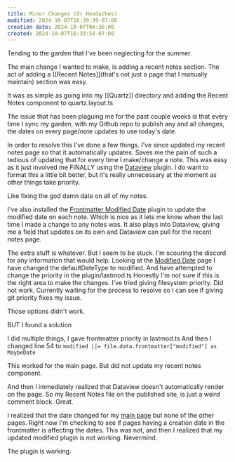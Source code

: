 ```yaml
---
title: Minor Changes (Or Headaches)
modified: 2024-10-07T16:39:39-07:00
creation date: 2024-10-07T04:36:00
created: 2024-10-07T16:33:54-07:00
---
```

Tending to the garden that I've been neglecting for the summer. 

The main change I wanted to make, is adding a recent notes section. 
The act of adding a [[Recent Notes]](that's not just a page that I manually maintain) section was easy.

It was as simple as going into my [[Quartz]] directory and adding the Recent Notes component to quartz.layout.ts

The issue that has been plaguing me for the past couple weeks is that every time I sync my garden, with my Github repo to publish any and all changes, the dates on every page/note updates to use today's date. 

In order to resolve this I've done a few things. I've since updated my recent notes page so that it automatically updates. Saves me the pain of such a tedious of updating that for every time I make/change a note. 
This was easy as it just involved me FINALLY using the [Dataview](https://github.com/blacksmithgu/obsidian-dataview) plugin. I do want to format this a little bit better, but it's really unnecessary at the moment as other things take priority. 

Like fixing the god damn date on all of my notes.

I've also installed the [Frontmatter Modified Date](https://github.com/alangrainger/obsidian-frontmatter-modified-date) plugin to update the modified date on each note. Which is nice as it lets me know when the last time I made a change to any notes was. It also plays into Dataview, giving me a field that updates on its own and Dataview can pull for the recent notes page.

The extra stuff is whatever. But I seem to be stuck. I'm scouring the discord for any information that would help. 
Looking at the [Modified Date](https://quartz.jzhao.xyz/plugins/CreatedModifiedDate) page I have changed the defaultDateType to modified. And have attempted to change the priority in the plugin/lastmod.ts 
Honestly I'm not sure if this is the right area to make the changes. I've tried giving filesystem priority. Did not work.
Currently waiting for the process to resolve so I can see if giving git priority fixes my issue.

Those options didn't work.

BUT I found a solution

I did multiple things, I gave frontmatter priority in lastmod.ts
And then I changed line 54 to 
	`modified ||= file.data.frontmatter["modified"] as MaybeDate`

This worked for the main page. But did not update my recent notes component.

And then I immediately realized that Dataview doesn't automatically render on the page. So my Recent Notes file on the published site, is just a weird comment block. Great.

I realized that the date changed for my [main page](_index) but none of the other pages.
Right now I'm checking to see if pages having a creation date in the frontmatter is affecting the dates. 
This was not, and then I realized that my updated modified plugin is not working. Nevermind.

The plugin is working.


